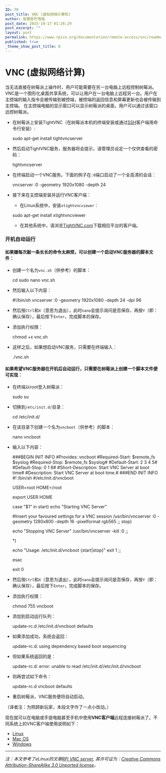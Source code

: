 ```yaml
---
ID: 70
post_title: VNC (虚拟网络计算机)
author: 有聰哥冇甩拖
post_date: 2015-10-17 01:26:29
post_excerpt: ""
layout: post
permalink: https://www.rpicn.org/documentation/remote-access/vnc/readme-md-3/
published: true
_theme_show_post_title: 0
---
```

# VNC (虚拟网络计算) 

当无法直接在树莓派上操作时，用户可能需要在另一台电脑上远程控制树莓派。 VNC是一个图形化桌面共享系统，可以让用户在一台电脑上远程另一台。用户在主控端的输入指令会被传输到被控端，被控端的返回信息和屏幕更新也会被传输到主控端。 在主控端电脑的显示窗口可以显示树莓派的桌面，用户可以通过该窗口远控树莓派。 

- 在树莓派上安装TightVNC（在树莓派本机的终端安装或通过[SSH][1]客户端用命令行安装）:

    sudo apt-get install tightvncserver

- 然后启动TightVNC服务，服务器将会提示，请管理员设定一个仅供查看的密码：

    tightvncserver

- 在终端启动一个VNC服务。下面的例子在`:0`端口启动了一个全高清的会话：

    vncserver :0 -geometry 1920x1080 -depth 24

- 接下来在主控端安装并运行VNC客户端： 
    - 在Linux系统中，安装`xtightvncviewer`：

    sudo apt-get install xtightvncviewer

	- 在其他系统中，请浏览[TightVNC.com][2]下载相应平台的客户端。

### 开机自动运行

#### 如果嫌每次敲一条长长的命令太麻烦，可以创建一个启动VNC服务器的脚本文件：

- 创建一个名为`vnc.sh`（供参考）的脚本：

    cd
	sudo nano vnc.sh

- 然后输入以下内容：

    #!/bin/sh
    vncserver :0 -geometry 1920x1080 -depth 24 -dpi 96

- 然后按`Ctrl`和`X`（意思为退出），此时`nano`会提示询问是否保存，再按`Y`（即：确认保存），最后按下`Enter`，完成脚本的保存。
- 添加执行权限：

    chmod +x vnc.sh

- 这样之后，如果想启动VNC服务，只需要在终端输入：

    ./vnc.sh

#### 如果希望VNC服务器在开机后自动运行，只需要在树莓派上创建一个脚本文件便可实现：

- 在终端以root登入树莓派：

    sudo su


- 切换到`/etc/init.d/`目录：

    cd /etc/init.d/

- 在该目录下创建一个名为`vncboot`（供参考）的脚本：

	nano vncboot

- 输入以下内容：

    ###BEGIN INIT INFO
    #Provides: vncboot
	#Required-Start: $remote_fs $syslog
	#Required-Stop: $remote_fs $syslog#
	#Default-Start: 2 3 4 5#
	#Default-Stop: 0 1 6#
	#Short-Description: Start VNC Server at boot time#
	#Description: Start VNC Server at boot time.#
	###END INIT INFO
	#! /bin/sh
	#/etc/init.d/vncboot
	
	USER=root
	HOME=/root
	
	export USER HOME
	
	case "$1" in
	start)
	echo "Starting VNC Server"
	
	#Insert your favoured settings for a VNC session
	/usr/bin/vncserver :0 -geometry 1280x800 -depth 16 -pixelformat rgb565
	  ;;
	stop)
	
	echo "Stopping VNC Server"
	/usr/bin/vncserver -kill :0
	  ;;
	
	*)
	
	echo "Usage: /etc/init.d/vncboot {start|stop}"
	exit 1
	  ;;
	
	esac
	
	exit 0

- 然后按`Ctrl`和`X`（意思为退出），此时`nano`会提示询问是否保存，再按`Y`（即：确认保存），最后按下`Enter`，完成脚本的保存。
- 添加执行权限：

    chmod 755 vncboot

- 添加到启动运行队列：

    update-rc.d /etc/init.d/vncboot defaults

- 如果添加成功，系统会返回：

    update-rc.d: using dependency based boot sequencing

- 但如果系统返回的是：

    update-rc.d: error: unable to read /etc/init.d//etc/init.d/vncboot

- 则再尝试如下命令：

    update-rc.d vncboot defaults

- 重启树莓派，VNC服务便将自动启动。

（译者注：为照顾新玩家，本段文字作了一点小改动。）

现在就可以在电脑或手提电脑甚至手机中使用**VNC客户端**远程连接树莓派了。不同系统上的VNC客户端使用说明如下： 
- [Linux][3]
- [Mac OS][4]
- [Windows][5]

---
*注：本文参考了eLinux的文章[RPi VNC server][6], 其许可证为：[Creative Commons Attribution-ShareAlike 3.0 Unported license][7]。*

 [1]: ../ssh/README.md
 [2]: http://www.tightvnc.com/download.php
 [3]: ../linux.md.2
 [4]: ../mac.md.2
 [5]: ../windows.md.2
 [6]: http://elinux.org/RPi_VNC_Server
 [7]: http://creativecommons.org/licenses/by-sa/3.0/
